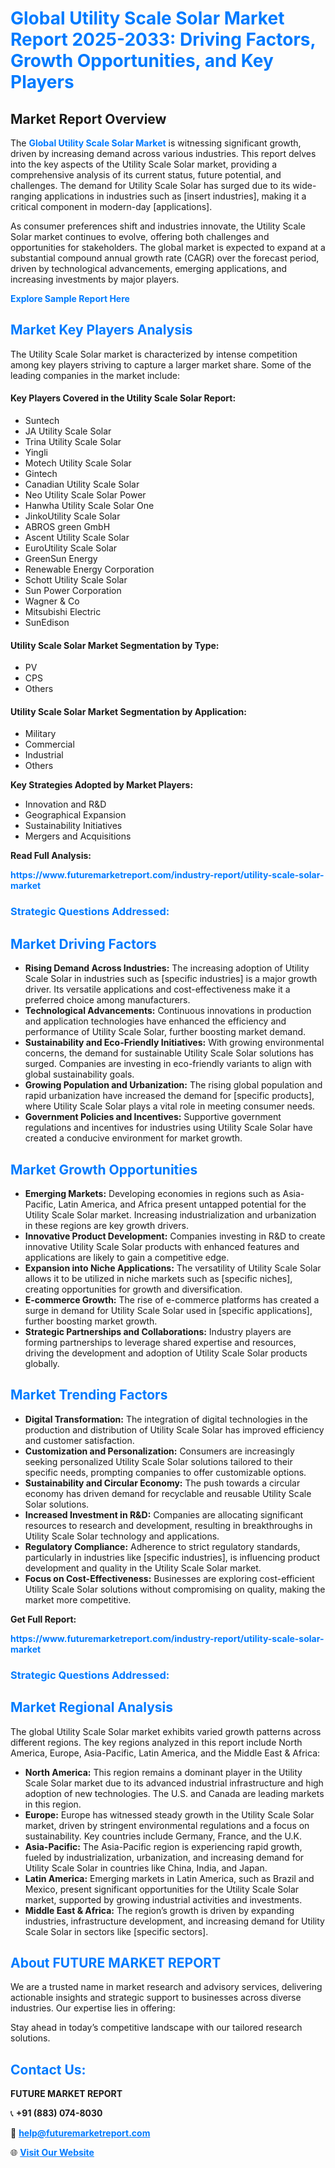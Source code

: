 <h1 style="color: #007BFF;">Global Utility Scale Solar Market Report 2025-2033: Driving Factors, Growth Opportunities, and Key Players</h1>

<section id="overview">
<h2>Market Report Overview</h2>
<p>The <a href="https://www.futuremarketreport.com/industry-report/utility-scale-solar-market" style="color: #007BFF; text-decoration: none;"><strong>Global Utility Scale Solar Market</strong></a> is witnessing significant growth, driven by increasing demand across various industries. This report delves into the key aspects of the Utility Scale Solar market, providing a comprehensive analysis of its current status, future potential, and challenges. The demand for Utility Scale Solar has surged due to its wide-ranging applications in industries such as [insert industries], making it a critical component in modern-day [applications].</p>
<p>As consumer preferences shift and industries innovate, the Utility Scale Solar market continues to evolve, offering both challenges and opportunities for stakeholders. The global market is expected to expand at a substantial compound annual growth rate (CAGR) over the forecast period, driven by technological advancements, emerging applications, and increasing investments by major players.</p>
</section>

<section id="overview">
<p><a href="https://www.futuremarketreport.com/request-sample/reportId=86427" style="color: #007BFF; text-decoration: none;"><strong>Explore Sample Report Here</strong></a></p>
</section>

<section id="key-players">
<h2 style="color: #007BFF;">Market Key Players Analysis</h2>
<p>The Utility Scale Solar market is characterized by intense competition among key players striving to capture a larger market share. Some of the leading companies in the market include:</p>
<h4>Key Players Covered in the Utility Scale Solar Report:</h4>
<ul><li>Suntech</li><li>JA Utility Scale Solar</li><li>Trina Utility Scale Solar</li><li>Yingli</li><li>Motech Utility Scale Solar</li><li>Gintech</li><li>Canadian Utility Scale Solar</li><li>Neo Utility Scale Solar Power</li><li>Hanwha Utility Scale Solar One</li><li>JinkoUtility Scale Solar</li><li>ABROS green GmbH</li><li>Ascent Utility Scale Solar</li><li>EuroUtility Scale Solar</li><li>GreenSun Energy</li><li>Renewable Energy Corporation</li><li>Schott Utility Scale Solar</li><li>Sun Power Corporation</li><li>Wagner &amp; Co</li><li>Mitsubishi Electric</li><li>SunEdison</li></ul>
<h4>Utility Scale Solar Market Segmentation by Type:</h4>
<ul><li>PV</li><li>CPS</li><li>Others</li></ul>

<h4>Utility Scale Solar Market Segmentation by Application:</h4>
<ul><li>Military</li><li>Commercial</li><li>Industrial</li><li>Others</li></ul>
<p><strong>Key Strategies Adopted by Market Players:</strong></p>
<ul>
<li>Innovation and R&D</li>
<li>Geographical Expansion</li>
<li>Sustainability Initiatives</li>
<li>Mergers and Acquisitions</li>
</ul>
</section>

<section>
<p><strong>Read Full Analysis: </strong></p><a href="https://www.futuremarketreport.com/industry-report/utility-scale-solar-market" style="color: #007BFF; text-decoration: none;"><strong>https://www.futuremarketreport.com/industry-report/utility-scale-solar-market</strong></a>
<h3 style="color: #007BFF;">Strategic Questions Addressed:</h3>
</section>

<section id="driving-factors">
<h2 style="color: #007BFF;">Market Driving Factors</h2>
<ul>
<li><strong>Rising Demand Across Industries:</strong> The increasing adoption of Utility Scale Solar in industries such as [specific industries] is a major growth driver. Its versatile applications and cost-effectiveness make it a preferred choice among manufacturers.</li>
<li><strong>Technological Advancements:</strong> Continuous innovations in production and application technologies have enhanced the efficiency and performance of Utility Scale Solar, further boosting market demand.</li>
<li><strong>Sustainability and Eco-Friendly Initiatives:</strong> With growing environmental concerns, the demand for sustainable Utility Scale Solar solutions has surged. Companies are investing in eco-friendly variants to align with global sustainability goals.</li>
<li><strong>Growing Population and Urbanization:</strong> The rising global population and rapid urbanization have increased the demand for [specific products], where Utility Scale Solar plays a vital role in meeting consumer needs.</li>
<li><strong>Government Policies and Incentives:</strong> Supportive government regulations and incentives for industries using Utility Scale Solar have created a conducive environment for market growth.</li>
</ul>
</section>

<section id="growth-opportunities">
<h2 style="color: #007BFF;">Market Growth Opportunities</h2>
<ul>
<li><strong>Emerging Markets:</strong> Developing economies in regions such as Asia-Pacific, Latin America, and Africa present untapped potential for the Utility Scale Solar market. Increasing industrialization and urbanization in these regions are key growth drivers.</li>
<li><strong>Innovative Product Development:</strong> Companies investing in R&D to create innovative Utility Scale Solar products with enhanced features and applications are likely to gain a competitive edge.</li>
<li><strong>Expansion into Niche Applications:</strong> The versatility of Utility Scale Solar allows it to be utilized in niche markets such as [specific niches], creating opportunities for growth and diversification.</li>
<li><strong>E-commerce Growth:</strong> The rise of e-commerce platforms has created a surge in demand for Utility Scale Solar used in [specific applications], further boosting market growth.</li>
<li><strong>Strategic Partnerships and Collaborations:</strong> Industry players are forming partnerships to leverage shared expertise and resources, driving the development and adoption of Utility Scale Solar products globally.</li>
</ul>
</section>

<section id="trending-factors">
<h2 style="color: #007BFF;">Market Trending Factors</h2>
<ul>
<li><strong>Digital Transformation:</strong> The integration of digital technologies in the production and distribution of Utility Scale Solar has improved efficiency and customer satisfaction.</li>
<li><strong>Customization and Personalization:</strong> Consumers are increasingly seeking personalized Utility Scale Solar solutions tailored to their specific needs, prompting companies to offer customizable options.</li>
<li><strong>Sustainability and Circular Economy:</strong> The push towards a circular economy has driven demand for recyclable and reusable Utility Scale Solar solutions.</li>
<li><strong>Increased Investment in R&D:</strong> Companies are allocating significant resources to research and development, resulting in breakthroughs in Utility Scale Solar technology and applications.</li>
<li><strong>Regulatory Compliance:</strong> Adherence to strict regulatory standards, particularly in industries like [specific industries], is influencing product development and quality in the Utility Scale Solar market.</li>
<li><strong>Focus on Cost-Effectiveness:</strong> Businesses are exploring cost-efficient Utility Scale Solar solutions without compromising on quality, making the market more competitive.</li>
</ul>
</section>

<section>
<p><strong>Get Full Report: </strong></p><a href="https://www.futuremarketreport.com/industry-report/utility-scale-solar-market" style="color: #007BFF; text-decoration: none;"><strong>https://www.futuremarketreport.com/industry-report/utility-scale-solar-market</strong></a>
<h3 style="color: #007BFF;">Strategic Questions Addressed:</h3>
</section>


<section id="regional-analysis">
<h2 style="color: #007BFF;">Market Regional Analysis</h2>
<p>The global Utility Scale Solar market exhibits varied growth patterns across different regions. The key regions analyzed in this report include North America, Europe, Asia-Pacific, Latin America, and the Middle East & Africa:</p>
<ul>
<li><strong>North America:</strong> This region remains a dominant player in the Utility Scale Solar market due to its advanced industrial infrastructure and high adoption of new technologies. The U.S. and Canada are leading markets in this region.</li>
<li><strong>Europe:</strong> Europe has witnessed steady growth in the Utility Scale Solar market, driven by stringent environmental regulations and a focus on sustainability. Key countries include Germany, France, and the U.K.</li>
<li><strong>Asia-Pacific:</strong> The Asia-Pacific region is experiencing rapid growth, fueled by industrialization, urbanization, and increasing demand for Utility Scale Solar in countries like China, India, and Japan.</li>
<li><strong>Latin America:</strong> Emerging markets in Latin America, such as Brazil and Mexico, present significant opportunities for the Utility Scale Solar market, supported by growing industrial activities and investments.</li>
<li><strong>Middle East & Africa:</strong> The region’s growth is driven by expanding industries, infrastructure development, and increasing demand for Utility Scale Solar in sectors like [specific sectors].</li>
</ul>
</section>

<footer>
<h2 style="color: #007BFF;">About FUTURE MARKET REPORT</h2>
<p>We are a trusted name in market research and advisory services, delivering actionable insights and strategic support to businesses across diverse industries. Our expertise lies in offering:</p>

<p>Stay ahead in today’s competitive landscape with our tailored research solutions.</p>

<h2 style="color: #007BFF;">Contact Us:</h2>
<p><strong>FUTURE MARKET REPORT</strong></p>
<p>📞 <strong>+91 (883) 074-8030</strong></p>
<p>📧 <strong><a href="mailto:help@futuremarketreport.com" style="color: #007BFF;">help@futuremarketreport.com</a></strong></p>
<p>🌐 <strong><a href="https://www.futuremarketreport.com/" style="color: #007BFF;">Visit Our Website</a></strong></p>
</footer>